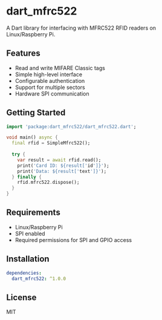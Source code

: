 # dart_mfrc522

A Dart library for interfacing with MFRC522 RFID readers on Linux/Raspberry Pi.

## Features

- Read and write MIFARE Classic tags
- Simple high-level interface
- Configurable authentication
- Support for multiple sectors
- Hardware SPI communication

## Getting Started

```dart
import 'package:dart_mfrc522/dart_mfrc522.dart';

void main() async {
  final rfid = SimpleMfrc522();
  
  try {
    var result = await rfid.read();
    print('Card ID: ${result['id']}');
    print('Data: ${result['text']}');
  } finally {
    rfid.mfrc522.dispose();
  }
}
```

## Requirements

- Linux/Raspberry Pi
- SPI enabled
- Required permissions for SPI and GPIO access

## Installation

```yaml
dependencies:
  dart_mfrc522: ^1.0.0
```

## License

MIT
